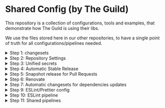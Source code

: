# Shared Config (by The Guild)

This repository is a collection of configurations, tools and examples, that demonstrate how The Guild is using their libs.

We use the files stored here in our other repositories, to have a single point of truth for all configurations/pipelines needed.

<details>
  <summary>Step 1: changesets</summary>
  
To setup automated release flow for your package, using `changesets`:

1. Create a monorepo, either by using `yarn` (v1) or `pnpm`.
2. Install and initialize the Changesets config by following these instructions: https://github.com/changesets/changesets/blob/main/docs/intro-to-using-changesets.md (also make sure to install `@changesets/changelog-github`)

Make sure to adjust you Changesets config file, based on your repo setup:

```json
{
  "$schema": "https://unpkg.com/@changesets/config@2.1.0/schema.json",
  "changelog": [
    "@changesets/changelog-github", // this will make nice output for changesets, with "thank you..." notes, and liks to the commits + references in PRs!
    { "repo": "guild-member/project-repo" } // Set the repo name here
  ],
  "commit": false,
  "linked": [],
  "access": "public",
  "baseBranch": "master", // change if needed
  "updateInternalDependencies": "patch",
  "ignore": ["website"] // change if needed
}
```

3. Configure your monorepo packages correctly, you should make sure to have the following in your `package.json`:

```json
  "publishConfig": {
    "directory": "dist",
    "access": "public"
  },
```

> If you are not using a bundler/build flow, make sure to change the `directory` value if needed.

4. Configure Changesets scripts for the release/PR flows. You should have a script called `release`, that basically prepares the package for publishing, and then call `changesets` CLI to do the actual publishing:

```json
{
  "scripts": {
    "release": "yarn build && changeset publish"
  }
}
```

5. Install Changesets Bot on your repo: https://github.com/apps/changeset-bot

</details>

<details>
  <summary>Step 2: Repository Settings</summary>

Configure GitHub Actions permissions: Go to repo Settings > Actions > General and make sure to configure the following:

- `Actions permissions` should be set to `Allow all actions and reusable workflows`
- `Workflow permissions` should be set to `Read and write permissions`, and make sure the `Allow GitHub Actions to create and approve pull requests` option is active.

</details>

<details>
  <summary>Step 3: Unified secrets</summary>

You can create an NPM publishing token by using `npm token create`.

After creating your token, make sure to add it as part of your GitHub Actions Secrets (under repo Settings). Name it `NPM_TOKEN`.

In addition, the shared pipelines are going to use `GITHUB_TOKEN` provided by GitHub Actions runtime. You can customize it by creating a custom PAT token for the user you wish to use.

</details>

<details>
  <summary>Step 4: Automatic Stable Release</summary>

Create a GitHub Actions that refers to the workflow defined in this repo, along with your settings:

```yaml
name: release
on:
  push:
    branches:
      - master # change to main if needed

jobs:
  stable:
    uses: the-guild-org/shared-config/.github/workflows/release-stable.yml@main
    with:
      releaseScript: release # script to run as part of publish command
      nodeVersion: 18 # you can change if needed
    secrets:
      githubToken: ${{ secrets.GITHUB_TOKEN }}
      npmToken: ${{ secrets.NPM_TOKEN }}
```

> By default, we use `aggregated` release mode.

</details>

<details>
  <summary>Step 5: Snapshot release for Pull Requests</summary>

To setup automated release flow for your package, using `changesets`, based on PR changes, use the following setup:

Start by updating your changesets `config.json` to use the following:

```json
{
  // ... other stuff ...
  "snapshot": {
    "useCalculatedVersion": true,
    "prereleaseTemplate": "{tag}-{datetime}-{commit}"
  }
}
```

> You can customize the canary release template, see: https://github.com/changesets/changesets/blob/main/docs/config-file-options.md#prereleasetemplate-optional-string

Create a GitHub workflow (you can call it `pr.yaml`):

```yaml
name: pr
on:
  pull_request:
    branches:
      - master # change if needed

jobs:
  release:
    uses: the-guild-org/shared-config/.github/workflows/release-snapshot.yml@main
    with:
      npmTag: alpha
      buildScript: build
      nodeVersion: 18
    secrets:
      githubToken: ${{ secrets.GITHUB_TOKEN }}
      npmToken: ${{ secrets.NPM_TOKEN }}
```

> You can choose the NPM tag of the release. We prefer using `alpha` or `canary` for PR-based releases.

</details>

<details>
  <summary>Step 6: Renovate</summary>
  
1. Install Renovate Bot on your repo: https://github.com/marketplace/renovate
2. Wait for Renovate to create the first setup PR and merge it. 
3. Create `renovate.json` config file in the repo, with the following:

```
{
  "extends": ["github>the-guild-org/shared-config:renovate"]
}
```

</details>

<details>
  <summary>Step 7: Automatic changesets for dependencies updates</summary>

To get automatic changesets created for Renovate PRs (and manual dependencies changes), add the following GitHub Action workflow to your repo:

> Note: you can also add this to the existing `pr.yaml` if you are using the snapshot release.

```yaml
name: pr
on:
  pull_request:
    branches:
      - master # change if needed

jobs:
  dependencies:
    uses: the-guild-org/shared-config/.github/workflows/changesets-dependencies.yaml@main
    secrets:
      githubToken: ${{ secrets.GITHUB_TOKEN }}
```

</details>

<details>
  <summary>Step 9: ESLint/Prettier config</summary>
  
If you wish to use the unified config for eslint or prettier, following these instructions:

- eslint: https://github.com/the-guild-org/shared-config/tree/main/packages/eslint-config
- prettier: https://github.com/the-guild-org/shared-config/tree/main/packages/prettier-config

</details>

<details>
  <summary>Step 10: ESLint pipeline</summary>

If you wish to have a lint using ESLint and report the results back to GitHub, do the following:

1. Make sure your project has eslint installed and configured
2. Add `ci:lint` script with the following flags: `eslint --output-file eslint_report.json --format json` on top of your regular ESLint CLI flags.
3. Add a CI pipelines with the following:

```yml
name: test
on:
  pull_request:
    branches:
      - master
  push:
    branches:
      - master

jobs:
  lint:
    uses: the-guild-org/shared-config/.github/workflows/lint.yml@main
    with:
      script: yarn ci:lint
    secrets:
      githubToken: ${{ secrets.GITHUB_TOKEN }}
```

</details>

<details>
  <summary>Step 11: Shared pipelines</summary>

To get the most out of the shared pipelines, you can use the following to run scripts as part of your CI process:

```yml
name: build
on:
  pull_request:
    branches:
      - master
  push:
    branches:
      - master

jobs:
  build:
    uses: the-guild-org/shared-config/.github/workflows/ci.yml@main
    with:
      script: yarn build
```

If our script is more complex and requires NodeJS version matrix, you can use this:

```yml
name: build
on:
  pull_request:
    branches:
      - master
  push:
    branches:
      - master

jobs:
  build:
    uses: the-guild-org/shared-config/.github/workflows/ci-node-matrix.yml@main
    with:
      script: yarn build
      nodeVersions: '[14,16,18]'
```

If your script requires more stuff, and you just want to avoid configuring NodeJS + Yarn + Caches, you can just use the following to get started with your pipeline:

```yml
name: test
on:
  pull_request:
    branches:
      - master
  push:
    branches:
      - master

jobs:
  test:
    name: myScript
    steps:
      - name: Checkout
        uses: actions/checkout@v3

      - uses: the-guild-org/shared-config/setup@main
        name: setup env
        with:
          nodeVersion: 18
```

</details>
